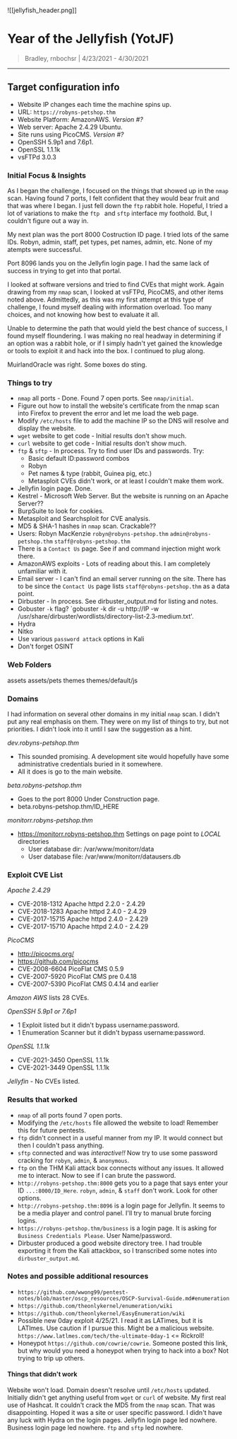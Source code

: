 ![[jellyfish_header.png]]
# Year of the Jellyfish (YotJF)

> Bradley, rnbochsr | 4/23/2021 - 4/30/2021

-----------

## Target configuration info

* Website IP changes each time the machine spins up. 
* URL: `https://robyns-petshop.thm`
* Website Platform: AmazonAWS. *Version #?*
* Web server: Apache 2.4.29 Ubuntu.
* Site runs using PicoCMS. *Version #?*
* OpenSSH 5.9p1 and 7.6p1. 
* OpenSSL 1.1.1k
* vsFTPd 3.0.3


### Initial Focus & Insights
As I began the challenge, I focused on the things that showed up in the `nmap` scan. Having found 7 ports, I felt confident that they would bear fruit and that was where I began. I just fell down the `ftp` rabbit hole. Hopeful, I tried a lot of variations to make the `ftp ` and `sftp` interface my foothold. But, I couldn't figure out a way in. 

My next plan was the port 8000 Costruction ID page. I tried lots of the same IDs. Robyn, admin, staff, pet types, pet names, admin, etc. None of my atempts were successful. 

Port 8096 lands you on the Jellyfin login page. I had the same lack of success in trying to get into that portal. 

I looked at software versions and tried to find CVEs that might work. Again drawing from my `nmap` scan, I looked at vsFTPd, PicoCMS, and other items noted above. Admittedly, as this was my first attempt at this type of challenge, I found myself dealing with information overload. Too many choices, and not knowing how best to evaluate it all. 

Unable to determine the path that would yield the best chance of success, I found myself floundering. I was making no real headway in determining if an option was a rabbit hole, or if I simply hadn't yet gained the knowledge or tools to exploit it and hack into the box. I continued to plug along. 

MuirlandOracle was right. Some boxes do sting. 


### Things to try 
* `nmap` all ports - Done. Found 7 open ports. See `nmap/initial`.
* Figure out how to install the website's certificate from the nmap scan into Firefox to prevent the error and let me load the web page.
* Modify `/etc/hosts` file to add the machine IP so the DNS will resolve and display the website.
* `wget` website to get code - Initial results don't show much.
* `curl` website to get code - Initial results don't show much.
* `ftp` & `sftp` - In process. Try to find user IDs and passwords. Try:
  * Basic default ID:password combos
  * Robyn
  * Pet names & type (rabbit, Guinea pig, etc.)
  * Metasploit CVEs didn't work, or at least I couldn't make them work.
* Jellyfin login page. Done.
* Kestrel - Microsoft Web Server. But the website is running on an Apache Server??
* BurpSuite to look for cookies.
* Metasploit and Searchsploit for CVE analysis.
* MD5 & SHA-1 hashes in `nmap` scan. Crackable??
* Users: Robyn MacKenzie `robyn@robyns-petshop.thm`
        `admin@robyns-petshop.thm`
        `staff@robyns-petshop.thm`
* There is a `Contact Us` page. See if and command injection might work there.
* AmazonAWS exploits - Lots of reading about this. I am completely unfamiliar with it.
* Email server - I can't find an email server running on the site. There has to be since the `Contact Us` page lists `staff@robyns-petshop.thm` as a data point.
* Dirbuster - In process. See dirbuster_output.md for listing and notes.
* Gobuster `-k` flag? `gobuster -k dir -u http://IP -w /usr/share/dirbuster/wordlists/directory-list-2.3-medium.txt'.
* Hydra
* Nitko
* Use various `password attack` options in Kali
* Don't forget OSINT


### Web Folders
assets
assets/pets
themes
themes/default/js


### Domains
I had information on several other domains in my initial `nmap` scan. I didn't put any real emphasis on them. They were on my list of things to try, but not priorities. I didn't look into it until I saw the suggestion as a hint. 

*dev.robyns-petshop.thm*
* This sounded promising. A development site would hopefully have some administrative credentials buried in it somewhere.
* All it does is go to the main website.

*beta.robyns-petshop.thm*
* Goes to the port 8000 Under Construction page.
* beta.robyns-petshop.thm/ID_HERE

*monitorr.robyns-petshop.thm*
* https://monitorr.robyns-petshop.thm
Settings on page point to *LOCAL* directories
  * User database dir: /var/www/monitorr/data
  * User database file: /var/www/monitorr/datausers.db


### Exploit CVE List
*Apache 2.4.29*
* CVE-2018-1312		Apache httpd 2.2.0 - 2.4.29
* CVE-2018-1283		Apache httpd 2.4.0 - 2.4.29
* CVE-2017-15715	Apache httpd 2.4.0 - 2.4.29
* CVE-2017-15710	Apache httpd 2.4.0 - 2.4.29

*PicoCMS*
* http://picocms.org/
* https://github.com/picocms
* CVE-2008-6604		PicoFlat CMS 0.5.9
* CVE-2007-5920		PicoFlat CMS pre 0.4.18
* CVE-2007-5390		PicoFlat CMS 0.4.14 and earlier

*Amazon AWS* lists 28 CVEs. 

*OpenSSH 5.9p1 or 7.6p1* 
* 1 Exploit listed but it didn't bypass username:password.
* 1 Enumeration Scanner but it didn't bypass username:password.

*OpenSSL 1.1.1k*
* CVE-2021-3450	OpenSSL 1.1.1k
* CVE-2021-3449	OpenSSL 1.1.1k

*Jellyfin* - No CVEs listed.


### Results that worked
* `nmap` of all ports found 7 open ports.
* Modifying the `/etc/hosts` file allowed the website to load! Remember this for future pentests.
* `ftp` didn't connect in a useful manner from my IP. It would connect but then I couldn't pass anything.
* `sftp` connected and was *interactive!!* Now try to use some password cracking for `robyn`, `admin`, & `anonymous`.
* `ftp` on the THM Kali attack box connects without any issues. It allowed me to interact. Now to see if I can brute the password.
* `http://robyns-petshop.thm:8000` gets you to a page that says enter your ID `...:8000/ID_Here`. `robyn`, `admin`, & `staff` don't work. Look for other options.
* `http://robyns-petshop.thm:8096` is a login page for Jellyfin. It seems to be a media player and control panel. I'll try to manual brute forcing logins.
* `https://robyns-petshop.thm/business` is a login page. It is asking for `Business Credentials Please`. User Name/password.
* Dirbuster produced a good website directory tree. I had trouble exporting it from the Kali attackbox, so I transcribed some notes into `dirbuster_output.md`.


### Notes and possible additional resources
* `https://github.com/wwong99/pentest-notes/blob/master/oscp_resources/OSCP-Survival-Guide.md#enumeration`
* `https://github.com/theonlykernel/enumeration/wiki`
* `https://github.com/theonlykernel/EasyEnumeration/wiki`
* Possible new 0day exploit 4/25/21. I read it as LATimes, but it is LATlmes. Use caution if I pursue this. Might be a malicious website. `https://www.latlmes.com/tech/the-ultimate-0day-1` <= Rickroll!
* Honeypot `https://github.com/cowrie/cowrie`. Someone posted this link, but why would you need a honeypot when trying to hack into a box? Not trying to trip up others.


#### Things that didn't work
Website won't load. Domain doesn't resolve until `/etc/hosts` updated. 
Initially didn't get anything useful from `wget` or `curl` of website.
My first real use of Hashcat. It couldn't crack the MD5 from the `nmap` scan. That was disappointing. Hoped it was a site or user specific password.
I didn't have any luck with Hydra on the login pages. 
Jellyfin login page led nowhere.
Business login page led nowhere.
`ftp` and `sftp` led nowhere.
